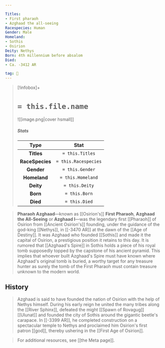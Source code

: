 ```yaml
---

Titles:
- First pharaoh
- Azghaad the all-seeing
Racespecies: Human
Gender: Male
Homeland:
- Sothis
- Osirion
Deity: Nethys
Born: 4th millennium before absalom
Died:
- Ca. -3412 AR

tag: 👤️
---
```


> [!infobox]+
> #  `= this.file.name`
> ![[image.png|cover hsmall]]
> ##### Stats
> Type | Stat |
> :---: |:---:|
> **Titles** | `= this.Titles` |
> **RaceSpecies** | `= this.Racespecies` |
> **Gender** | `= this.Gender` |
> **Homeland** | `= this.Homeland` |
> **Deity** | `= this.Deity` |
> **Born** | `= this.Born` |
> **Died** | `= this.Died` |



>  **Pharaoh Azghaad**—known as [[Osirion's]] **First Pharaoh**, **Azghaad the All-Seeing** or **Azghaad I**—was the legendary first [[Pharaoh]] of Osirion from [[Ancient Osirion's]] founding, under the guidance of the god-king [[Nethys]], in [[-3470 AR]] at the dawn of the [[Age of Destiny]]. It was Azghaad who founded [[Sothis]] and made it the capital of Osirion, a prestigious position it retains to this day. It is rumored that [[Azghaad's Spire]] in Sothis holds a piece of his royal tomb supposedly topped by the capstone of his ancient pyramid. This implies that whoever built Azghaad's Spire must have known where Azghaad's original tomb is buried, a worthy target for any treasure hunter as surely the tomb of the First Pharaoh must contain treasure unknown to the modern world.


## History

>  Azghaad is said to have founded the nation of Osirion with the help of Nethys himself. During his early reign he united the many tribes along the [[River Sphinx]], defeated the might [[Spawn of Rovagug]] [[Ulunat]] and founded the city of Sothis around the gigantic beetle's carapace. In [[-3399 AR]], he completed construction on a spectacular temple to Nethys and proclaimed him Osirion's first patron [[god]], thereby ushering in the [[First Age of Osirion]].


>  For additional resources, see [[the Meta page]].





